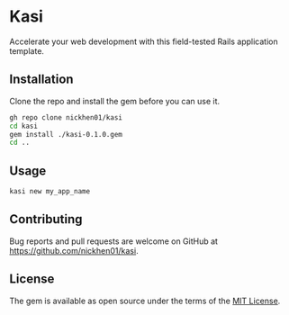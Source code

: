 # Kasi

Accelerate your web development with this field-tested Rails application template.

## Installation

Clone the repo and install the gem before you can use it.

```bash
gh repo clone nickhen01/kasi
cd kasi
gem install ./kasi-0.1.0.gem
cd ..
```

## Usage

```bash
kasi new my_app_name
```

## Contributing

Bug reports and pull requests are welcome on GitHub at https://github.com/nickhen01/kasi.

## License

The gem is available as open source under the terms of the [MIT License](https://opensource.org/licenses/MIT).

